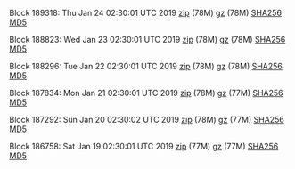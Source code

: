 Block 189318: Thu Jan 24 02:30:01 UTC 2019 [zip](https://files.01coin.io/mainnet/2019-01-24/bootstrap.dat.zip) (78M) [gz](https://files.01coin.io/mainnet/2019-01-24/bootstrap.dat.tar.gz) (78M) [SHA256](https://files.01coin.io/mainnet/2019-01-24/sha256.txt) [MD5](https://files.01coin.io/mainnet/2019-01-24/md5.txt)

Block 188823: Wed Jan 23 02:30:01 UTC 2019 [zip](https://files.01coin.io/mainnet/2019-01-23/bootstrap.dat.zip) (78M) [gz](https://files.01coin.io/mainnet/2019-01-23/bootstrap.dat.tar.gz) (78M) [SHA256](https://files.01coin.io/mainnet/2019-01-23/sha256.txt) [MD5](https://files.01coin.io/mainnet/2019-01-23/md5.txt)

Block 188296: Tue Jan 22 02:30:01 UTC 2019 [zip](https://files.01coin.io/mainnet/2019-01-22/bootstrap.dat.zip) (78M) [gz](https://files.01coin.io/mainnet/2019-01-22/bootstrap.dat.tar.gz) (78M) [SHA256](https://files.01coin.io/mainnet/2019-01-22/sha256.txt) [MD5](https://files.01coin.io/mainnet/2019-01-22/md5.txt)

Block 187834: Mon Jan 21 02:30:01 UTC 2019 [zip](https://files.01coin.io/mainnet/2019-01-21/bootstrap.dat.zip) (78M) [gz](https://files.01coin.io/mainnet/2019-01-21/bootstrap.dat.tar.gz) (77M) [SHA256](https://files.01coin.io/mainnet/2019-01-21/sha256.txt) [MD5](https://files.01coin.io/mainnet/2019-01-21/md5.txt)

Block 187292: Sun Jan 20 02:30:02 UTC 2019 [zip](https://files.01coin.io/mainnet/2019-01-20/bootstrap.dat.zip) (78M) [gz](https://files.01coin.io/mainnet/2019-01-20/bootstrap.dat.tar.gz) (77M) [SHA256](https://files.01coin.io/mainnet/2019-01-20/sha256.txt) [MD5](https://files.01coin.io/mainnet/2019-01-20/md5.txt)

Block 186758: Sat Jan 19 02:30:01 UTC 2019 [zip](https://files.01coin.io/mainnet/2019-01-19/bootstrap.dat.zip) (77M) [gz](https://files.01coin.io/mainnet/2019-01-19/bootstrap.dat.tar.gz) (77M) [SHA256](https://files.01coin.io/mainnet/2019-01-19/sha256.txt) [MD5](https://files.01coin.io/mainnet/2019-01-19/md5.txt)
